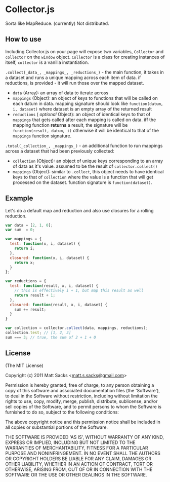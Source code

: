 # Collector.js

Sorta like MapReduce. (currently) Not distributed.

## How to use
Including Collector.js on your page will expose two variables, `Collector` and
`collector` on the `window` object. `Collector` is a class for creating
instances of itself, `collector` is a vanilla instantiation.

`.collect(_data_, _mappings_, _reductions_)` - the main function, it takes in a
dataset and runs a unique mapping across each item of data. if reductions, is
provided - it will run those over the mapped dataset.

* `data` (Array): an array of data to iterate across
* `mappings` (Object): an object of keys to functions that will be called on each
  datum in data. mapping signature should look like `function(datum, i,
  dataset)` where dataset is an empty array of the returned result
* `reductions` ( _optional_ Object): an object of identical keys to that of
  `mappings` that gets called after each mapping is called on data. iff the
  mapping function **returns** a result, the signature will be `function(result,
  datum, i)` otherwise it will be identical to that of the `mappings` function
  signature.

`.total(_collection_, _mappings_)` - an additional function to run mappings
across a dataset that had been previously collected: 

* `collection` (Object): an object of unique keys corresponding to an array of
  data as it's value. assumed to be the result of `collector.collect()`
* `mappings` (Object): similar to `.collect`, this object needs to have
  identical keys to that of `collection` where the value is a function that will
  get processed on the dataset. function signature is `function(dataset)`.

## Example
Let's do a default map and reduction and also use closures for a rolling
reduction.

```javascript
var data = [2, 1, 0];
var sum  = 0;

var mappings = {
  test: function(x, i, dataset) {
    return i;
  },
  closured: function(x, i, dataset) {
    return x;
  }
};

var reductions = {
  test: function(result, x, i, dataset) {
    // this is effectively i + 1, but map this result as well
    return result + 1;
  },
  closured: function(result, x, i, dataset) {
    sum += result;
  }
}

var collection = collector.collect(data, mappings, reductions);
collection.test; // [1, 2, 3]
sum === 3; // true, the sum of 2 + 1 + 0
```

## License
(The MIT License)

Copyright (c) 2011 Matt Sacks &lt;matt.s.sacks@gmail.com&gt;

Permission is hereby granted, free of charge, to any person obtaining a copy of
this software and associated documentation files (the 'Software'), to deal in
the Software without restriction, including without limitation the rights to
use, copy, modify, merge, publish, distribute, sublicense, and/or sell copies of
the Software, and to permit persons to whom the Software is furnished to do so,
subject to the following conditions:

The above copyright notice and this permission notice shall be included in all
copies or substantial portions of the Software.

THE SOFTWARE IS PROVIDED 'AS IS', WITHOUT WARRANTY OF ANY KIND, EXPRESS OR
IMPLIED, INCLUDING BUT NOT LIMITED TO THE WARRANTIES OF MERCHANTABILITY, FITNESS
FOR A PARTICULAR PURPOSE AND NONINFRINGEMENT.  IN NO EVENT SHALL THE AUTHORS OR
COPYRIGHT HOLDERS BE LIABLE FOR ANY CLAIM, DAMAGES OR OTHER LIABILITY, WHETHER
IN AN ACTION OF CONTRACT, TORT OR OTHERWISE, ARISING FROM, OUT OF OR IN
CONNECTION WITH THE SOFTWARE OR THE USE OR OTHER DEALINGS IN THE SOFTWARE.
